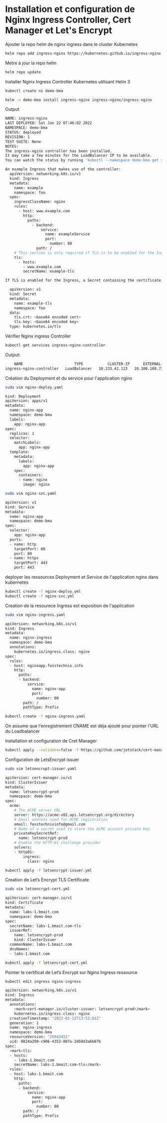 # Installation et configuration de Nginx Ingress Controller, Cert Manager et Let's Encrypt



Ajouter la repo helm de nginx ingress dans le cluster Kubernetes 

```bash
helm repo add ingress-nginx https://kubernetes.github.io/ingress-nginx
```
Metre à jour la repo helm
```bash
helm repo update
```
Installer Nginx Ingress Controller Kubernetes utilisant Helm 3
```bash
kubectl create ns demo-bma
```
```bash
helm -n demo-bma install ingress-nginx ingress-nginx/ingress-nginx
```
Output
```bash
NAME: ingress-nginx
LAST DEPLOYED: Sat Jan 22 07:46:02 2022
NAMESPACE: demo-bma
STATUS: deployed
REVISION: 1
TEST SUITE: None
NOTES:	
The ingress-nginx controller has been installed.
It may take a few minutes for the LoadBalancer IP to be available.
You can watch the status by running 'kubectl --namespace demo-bma get services -o wide -w ingress-nginx-controller'

An example Ingress that makes use of the controller:
  apiVersion: networking.k8s.io/v1
  kind: Ingress
  metadata:
    name: example
    namespace: foo
  spec:
    ingressClassName: nginx
    rules:
      - host: www.example.com
        http:
          paths:
            - backend:
                service:
                  name: exampleService
                  port:
                    number: 80
              path: /
    # This section is only required if TLS is to be enabled for the Ingress
    tls:
      - hosts:
        - www.example.com
        secretName: example-tls

If TLS is enabled for the Ingress, a Secret containing the certificate and key must also be provided:

  apiVersion: v1
  kind: Secret
  metadata:
    name: example-tls
    namespace: foo
  data:
    tls.crt: <base64 encoded cert>
    tls.key: <base64 encoded key>	
  type: kubernetes.io/tls
```
Vérifier Nginx ingress Controller
```bash
kubectl get services ingress-nginx-controller
```
Output:
```bash
	NAME                       TYPE           CLUSTER-IP      EXTERNAL-IP     PORT(S)                      AGE
ingress-nginx-controller   LoadBalancer   10.233.42.123   10.100.100.73   80:30128/TCP,443:30397/TCP   7m33s
```
Création du Deployment et du service pour l'application nginx

```bash
sudo vim nginx-deploy.yaml
```
```bash
kind: Deployment
apiVersion: apps/v1
metadata:
  name: nginx-app
  namespace: demo-bma
  labels:
    app: nginx-app
spec:
  replicas: 1
  selector:
    matchLabels:
      app: nginx-app
  template:
    metadata:
      labels:
        app: nginx-app
    spec:
      containers:
      - name: nginx
        image: nginx
```
```bash
sudo vim nginx-svc.yaml
```
```bash
apiVersion: v1
kind: Service
metadata:
  name: nginx-app
  namespace: demo-bma
spec:
  selector:
    app: nginx-app
  ports:
  - name: http
    targetPort: 80
    port: 80
  - name: https
    targetPort: 443
    port: 443
```
deployer les ressources Deployment et Service de l'application nginx dans kubernetes
```bash
kubectl create -f nginx-deploy.yml
kubectl create -f nginx-svc.yml
```
Creation de la resourece Ingress est exposition de l'application
```bash
sudo vim nginx-ingress.yaml
```
```bash
apiVersion: networking.k8s.io/v1
kind: Ingress
metadata:
  name: nginx-ingress
  namespace: demo-bma
  annotations:
    kubernetes.io/ingress.class: nginx   
spec:
  rules:
  - host: nginxapp.fosstechnix.info
    http:
      paths:
      - backend:
          service:
            name: nginx-app
            port:
              number: 80
        path: /
        pathType: Prefix
```
```bash
kubectl create -f nginx-ingress.yaml
```
On assume que l'enregistrement CNAME est déja ajouté pour pointer l'URL du Loadbalancer

Installation et configuration de Cret Manager
```bash
kubectl apply --validate=false -f https://github.com/jetstack/cert-manager/releases/download/v1.6.0/cert-manager.yaml
```
Configuration de LetsEncrypt issuer 
```bash
sudo vim letsencrupt-issuer.yaml
```
```bash
apiVersion: cert-manager.io/v1
kind: ClusterIssuer
metadata:
  name: letsencrypt-prod
  namespace: demo-bma
spec:
  acme:
    # The ACME server URL
    server: https://acme-v02.api.letsencrypt.org/directory
    # Email address used for ACME registration
    email: fosstechnixinfo@gmail.com
    # Name of a secret used to store the ACME account private key
    privateKeySecretRef:
      name: letsencrypt-prod
    # Enable the HTTP-01 challenge provider
    solvers:
    - http01:
        ingress:
          class: nginx
```
```bash
kubectl apply -f letsencrypt-issuer.yml
```
Creation de Let’s Encrypt TLS Certificate
```bash
sudo vim letsencrypt-cert.yml
```
```bash
apiVersion: cert-manager.io/v1
kind: Certificate
metadata:
  name: labs-1.bmait.com
  namespace: demo-bma
spec:
  secretName: labs-1.bmait.com-tls
  issuerRef:
    name: letsencrypt-prod
    kind: ClusterIssuer
  commonName: labs-1.bmait.com
  dnsNames:
  - labs-1.bmait.com
```
```bash
kubectl apply -f letsencrypt-cert.yml
```
Pointer le certificat de Let’s Encrypt sur Nginx Ingress ressource
```bash
kubectl edit ingress nginx-ingress
```
```bash
apiVersion: networking.k8s.io/v1
kind: Ingress
metadata:
  annotations:
    <mark>cert-manager.io/cluster-issuer: letsencrypt-prod</mark>
    kubernetes.io/ingress.class: nginx
  creationTimestamp: "2022-01-22T13:52:01Z"
  generation: 1
  name: nginx-ingress
  namespace: demo-bma
  resourceVersion: "25043451"
  uid: 8824a299-c906-4353-807a-2db8d3a6b87b
spec:
  <mark>tls:
  - hosts:
    - labs-1.bmait.com
    secretName: labs-1.bmait.com-tls</mark>
  rules:
  - host: labs-1.bmait.com
    http:
      paths:
      - backend:
          service:
            name: nginx-app
            port:
              number: 80
        path: /
        pathType: Prefix
```


